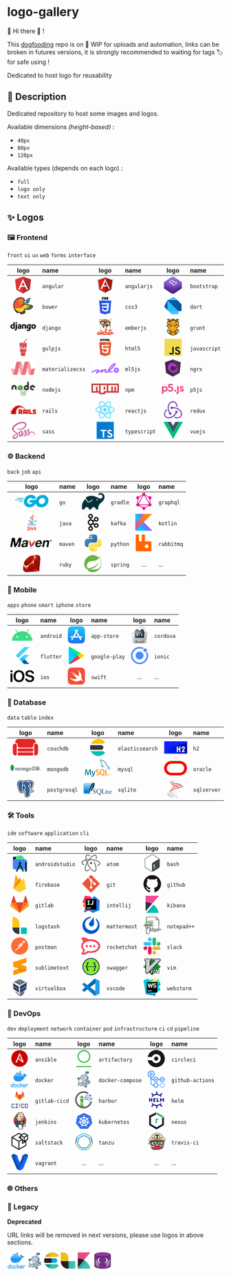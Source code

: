 # logo-gallery

:mega: Hi there :wave: ! 

This [dogfooding](https://en.wikipedia.org/wiki/Eating_your_own_dog_food) repo is on :construction: WIP for uploads and automation,
links can be broken in futures versions, it is strongly recommended to waiting for tags :label: for safe using ! 

Dedicated to host logo for reusability

## :speech_balloon: Description

Dedicated repository to host some images and logos.

Available dimensions *(height-based)* :
* `40px`
* `80px`
* `120px`

Available types (depends on each logo) :
* `full`
* `logo only`
* `text only`

## :sparkles: Logos

### :framed_picture: Frontend

`front` `ui` `ux` `web` `forms` `interface`

|logo|name|logo|name|logo|name|
|:--:|:---|:--:|:---|:--:|:---|
|![angular](img/frontend/angular/angular.png "angular")|`angular`|![angularjs](img/frontend/angularjs/angularjs.png "angularjs")|`angularjs`|![bootstrap](img/frontend/bootstrap/bootstrap.png "bootstrap")|`bootstrap`|![bootstrap](img/frontend/bootstrap/bootstrap.png "bootstrap")|`bootstrap`|
|![bower](img/frontend/bower/bower.png "bower")|`bower`|![css3](img/frontend/css3/css3.png "css3")|`css3`|![dart](img/frontend/dart/dart.png "dart")|`dart`|![dart](img/frontend/dart/dart.png "dart")|`dart`|
|![django](img/frontend/django/django.png "django")|`django`|![emberjs](img/frontend/emberjs/emberjs.png "emberjs")|`emberjs`|![grunt](img/frontend/grunt/grunt.png "grunt")|`grunt`|![grunt](img/frontend/grunt/grunt.png "grunt")|`grunt`|
|![gulpjs](img/frontend/gulpjs/gulpjs.png "gulpjs")|`gulpjs`|![html5](img/frontend/html5/html5.png "html5")|`html5`|![javascript](img/frontend/javascript/javascript.png "javascript")|`javascript`|![javascript](img/frontend/javascript/javascript.png "javascript")|`javascript`|
|![materializecss](img/frontend/materializecss/materializecss.png "materializecss")|`materializecss`|![ml5js](img/frontend/ml5js/ml5js.png "ml5js")|`ml5js`|![ngrx](img/frontend/ngrx/ngrx.png "ngrx")|`ngrx`|![ngrx](img/frontend/ngrx/ngrx.png "ngrx")|`ngrx`|
|![nodejs](img/frontend/nodejs/nodejs.png "nodejs")|`nodejs`|![npm](img/frontend/npm/npm.png "npm")|`npm`|![p5js](img/frontend/p5js/p5js.png "p5js")|`p5js`|![p5js](img/frontend/p5js/p5js.png "p5js")|`p5js`|
|![rails](img/frontend/rails/rails.png "rails")|`rails`|![reactjs](img/frontend/reactjs/reactjs.png "reactjs")|`reactjs`|![redux](img/frontend/redux/redux.png "redux")|`redux`|![redux](img/frontend/redux/redux.png "redux")|`redux`|
|![sass](img/frontend/sass/sass.png "sass")|`sass`|![typescript](img/frontend/typescript/typescript.png "typescript")|`typescript`|![vuejs](img/frontend/vuejs/vuejs.png "vuejs")|`vuejs`|![vuejs](img/frontend/vuejs/vuejs.png "vuejs")|`vuejs`|



### :gear: Backend

`back` `job` `api`

|logo|name|logo|name|logo|name|
|:--:|:---|:--:|:---|:--:|:---|
|![go](img/backend/go/go.png "go")|`go`|![gradle](img/backend/gradle/gradle.png "gradle")|`gradle`|![graphql](img/backend/graphql/graphql.png "graphql")|`graphql`|![graphql](img/backend/graphql/graphql.png "graphql")|`graphql`|
|![java](img/backend/java/java.png "java")|`java`|![kafka](img/backend/kafka/kafka.png "kafka")|`kafka`|![kotlin](img/backend/kotlin/kotlin.png "kotlin")|`kotlin`|![kotlin](img/backend/kotlin/kotlin.png "kotlin")|`kotlin`|
|![maven](img/backend/maven/maven.png "maven")|`maven`|![python](img/backend/python/python.png "python")|`python`|![rabbitmq](img/backend/rabbitmq/rabbitmq.png "rabbitmq")|`rabbitmq`|![rabbitmq](img/backend/rabbitmq/rabbitmq.png "rabbitmq")|`rabbitmq`|
|![ruby](img/backend/ruby/ruby.png "ruby")|`ruby`|![spring](img/backend/spring/spring.png "spring")|`spring`|...|...|


### :iphone: Mobile

`apps` `phone` `smart` `iphone` `store`

|logo|name|logo|name|logo|name|
|:--:|:---|:--:|:---|:--:|:---|
|![android](img/mobile/android/android.png "android")|`android`|![app-store](img/mobile/app-store/app-store.png "app-store")|`app-store`|![cordova](img/mobile/cordova/cordova.png "cordova")|`cordova`|![cordova](img/mobile/cordova/cordova.png "cordova")|`cordova`|
|![flutter](img/mobile/flutter/flutter.png "flutter")|`flutter`|![google-play](img/mobile/google-play/google-play.png "google-play")|`google-play`|![ionic](img/mobile/ionic/ionic.png "ionic")|`ionic`|![ionic](img/mobile/ionic/ionic.png "ionic")|`ionic`|
|![ios](img/mobile/ios/ios.png "ios")|`ios`|![swift](img/mobile/swift/swift.png "swift")|`swift`|...|...|

### :date: Database

`data` `table` `index`

|logo|name|logo|name|logo|name|
|:--:|:---|:--:|:---|:--:|:---|
|![couchdb](img/database/couchdb/couchdb.png "couchdb")|`couchdb`|![elasticsearch](img/database/elasticsearch/elasticsearch.png "elasticsearch")|`elasticsearch`|![h2](img/database/h2/h2.png "h2")|`h2`|![h2](img/database/h2/h2.png "h2")|`h2`|
|![mongodb](img/database/mongodb/mongodb.png "mongodb")|`mongodb`|![mysql](img/database/mysql/mysql.png "mysql")|`mysql`|![oracle](img/database/oracle/oracle.png "oracle")|`oracle`|![oracle](img/database/oracle/oracle.png "oracle")|`oracle`|
|![postgresql](img/database/postgresql/postgresql.png "postgresql")|`postgresql`|![sqlite](img/database/sqlite/sqlite.png "sqlite")|`sqlite`|![sqlserver](img/database/sqlserver/sqlserver.png "sqlserver")|`sqlserver`|![sqlserver](img/database/sqlserver/sqlserver.png "sqlserver")|`sqlserver`|

### :hammer_and_wrench: Tools

`ide` `software` `application` `cli`

|logo|name|logo|name|logo|name|
|:--:|:---|:--:|:---|:--:|:---|
|![androidstudio](img/tools/androidstudio/androidstudio.png "androidstudio")|`androidstudio`|![atom](img/tools/atom/atom.png "atom")|`atom`|![bash](img/tools/bash/bash.png "bash")|`bash`|![bash](img/tools/bash/bash.png "bash")|`bash`|
|![firebase](img/tools/firebase/firebase.png "firebase")|`firebase`|![git](img/tools/git/git.png "git")|`git`|![github](img/tools/github/github.png "github")|`github`|![github](img/tools/github/github.png "github")|`github`|
|![gitlab](img/tools/gitlab/gitlab.png "gitlab")|`gitlab`|![intellij](img/tools/intellij/intellij.png "intellij")|`intellij`|![kibana](img/tools/kibana/kibana.png "kibana")|`kibana`|![kibana](img/tools/kibana/kibana.png "kibana")|`kibana`|
|![logstash](img/tools/logstash/logstash.png "logstash")|`logstash`|![mattermost](img/tools/mattermost/mattermost.png "mattermost")|`mattermost`|![notepad++](img/tools/notepad++/notepad++.png "notepad++")|`notepad++`|![notepad++](img/tools/notepad++/notepad++.png "notepad++")|`notepad++`|
|![postman](img/tools/postman/postman.png "postman")|`postman`|![rocketchat](img/tools/rocketchat/rocketchat.png "rocketchat")|`rocketchat`|![slack](img/tools/slack/slack.png "slack")|`slack`|![slack](img/tools/slack/slack.png "slack")|`slack`|
|![sublimetext](img/tools/sublimetext/sublimetext.png "sublimetext")|`sublimetext`|![swagger](img/tools/swagger/swagger.png "swagger")|`swagger`|![vim](img/tools/vim/vim.png "vim")|`vim`|![vim](img/tools/vim/vim.png "vim")|`vim`|
|![virtualbox](img/tools/virtualbox/virtualbox.png "virtualbox")|`virtualbox`|![vscode](img/tools/vscode/vscode.png "vscode")|`vscode`|![webstorm](img/tools/webstorm/webstorm.png "webstorm")|`webstorm`|![webstorm](img/tools/webstorm/webstorm.png "webstorm")|`webstorm`|



### :rocket: DevOps

`dev` `deployment` `network` `container` `pod` `infrastructure`
`ci` `cd` `pipeline`

|logo|name|logo|name|logo|name|
|:--:|:---|:--:|:---|:--:|:---|
|![ansible](img/devops/ansible/ansible.png "ansible")|`ansible`|![artifactory](img/devops/artifactory/artifactory.png "artifactory")|`artifactory`|![circleci](img/devops/circleci/circleci.png "circleci")|`circleci`|![circleci](img/devops/circleci/circleci.png "circleci")|`circleci`|
|![docker](img/devops/docker/docker.png "docker")|`docker`|![docker-compose](img/devops/docker-compose/docker-compose.png "docker-compose")|`docker-compose`|![github-actions](img/devops/github-actions/github-actions.png "github-actions")|`github-actions`|![github-actions](img/devops/github-actions/github-actions.png "github-actions")|`github-actions`|
|![gitlab-cicd](img/devops/gitlab-cicd/gitlab-cicd.png "gitlab-cicd")|`gitlab-cicd`|![harbor](img/devops/harbor/harbor.png "harbor")|`harbor`|![helm](img/devops/helm/helm.png "helm")|`helm`|![helm](img/devops/helm/helm.png "helm")|`helm`|
|![jenkins](img/devops/jenkins/jenkins.png "jenkins")|`jenkins`|![kubernetes](img/devops/kubernetes/kubernetes.png "kubernetes")|`kubernetes`|![nexus](img/devops/nexus/nexus.png "nexus")|`nexus`|![nexus](img/devops/nexus/nexus.png "nexus")|`nexus`|
|![saltstack](img/devops/saltstack/saltstack.png "saltstack")|`saltstack`|![tanzu](img/devops/tanzu/tanzu.png "tanzu")|`tanzu`|![travis-ci](img/devops/travis-ci/travis-ci.png "travis-ci")|`travis-ci`|![travis-ci](img/devops/travis-ci/travis-ci.png "travis-ci")|`travis-ci`|
|![vagrant](img/devops/vagrant/vagrant.png "vagrant")|`vagrant`|...|...|...|...|



### :globe_with_meridians: Others

### :stop_sign: Legacy

**Deprecated**

URL links will be removed in next versions, please use logos in above sections.

![docker](img/docker/docker.png "docker")
![docker-compose](img/docker-compose/docker-compose.png "docker-compose")
![elk](img/elk/elk.png "elk")
![schemacrawler](img/schemacrawler/schemacrawler.png "elk")
